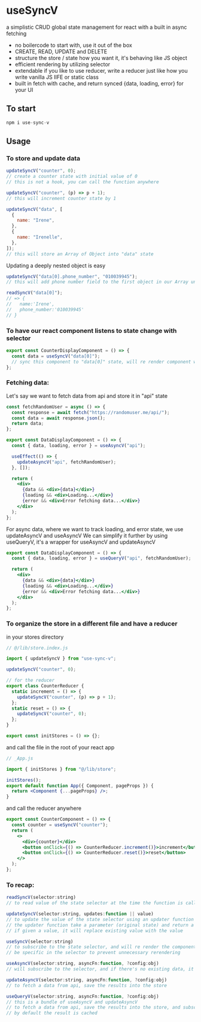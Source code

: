 # useSyncV

a simplistic CRUD global state management for react with a built in async fetching

- no boilercode to start with, use it out of the box
- CREATE, READ, UPDATE and DELETE
- structure the store / state how you want it, it's behaving like JS object
- efficient rendering by utilizing selector
- extendable if you like to use reducer, write a reducer just like how you write vanilla JS IIFE or static class
- built in fetch with cache, and return synced \{data, loading, error\} for your UI

## To start

```jsx
npm i use-sync-v
```

## Usage

### To store and update data

```jsx
updateSyncV("counter", 0);
// create a counter state with initial value of 0
// this is not a hook, you can call the function anywhere

updateSyncV("counter", (p) => p + 1);
// this will increment counter state by 1

updateSyncV("data", [
  {
    name: "Irene",
  },
  {
    name: "Irenelle",
  },
]);
// this will store an Array of Object into "data" state
```

Updating a deeply nested object is easy

```jsx
updateSyncV("data[0].phone_number", "010039945");
// this will add phone number field to the first object in our Array under the name Irene

readSyncV("data[0]");
// => {
//   name:'Irene',
//   phone_number:'010039945'
// }
```

### To have our react component listens to state change with selector

```jsx
export const CounterDisplayComponent = () => {
  const data = useSyncV("data[0]");
  // sync this component to "data[0]" state, will re render component whenever the value of "data[0]" state changes
};
```

### Fetching data:

Let's say we want to fetch data from api and store it in "api" state

```jsx
const fetchRandomUser = async () => {
  const response = await fetch("https://randomuser.me/api/");
  const data = await response.json();
  return data;
};

export const DataDisplayComponent = () => {
  const { data, loading, error } = useAsyncV("api");

  useEffect(() => {
    updateAsyncV("api", fetchRandomUser);
  }, []);

  return (
    <div>
      {data && <div>{data}</div>}
      {loading && <div>Loading...</div>}
      {error && <div>Error fetching data...</div>}
    </div>
  );
};
```

For async data, where we want to track loading, and error state, we use updateAsyncV and useAsyncV
We can simplify it further by using useQueryV, it's a wrapper for useAsyncV and updateAsyncV

```jsx
export const DataDisplayComponent = () => {
  const { data, loading, error } = useQueryV("api", fetchRandomUser);

  return (
    <div>
      {data && <div>{data}</div>}
      {loading && <div>Loading...</div>}
      {error && <div>Error fetching data...</div>}
    </div>
  );
};
```

### To organize the store in a different file and have a reducer

in your stores directory

```jsx
// @/lib/store.index.js

import { updateSyncV } from "use-sync-v";

updateSyncV("counter", 0);

// for the reducer
export class CounterReducer {
  static increment = () => {
    updateSyncV("counter", (p) => p + 1);
  };
  static reset = () => {
    updateSyncV("counter", 0);
  };
}

export const initStores = () => {};
```

and call the file in the root of your react app

```jsx
// _App.js

import { initStores } from "@/lib/store";

initStores();
export default function App({ Component, pageProps }) {
  return <Component {...pageProps} />;
}
```

and call the reducer anywhere

```jsx
export const CounterComponent = () => {
  const counter = useSyncV("counter");
  return (
    <>
      <div>{counter}</div>
      <button onClick={() => CounterReducer.increment()}>increment</button>
      <button onClick={() => CounterReducer.reset()}>reset</button>
    </>
  );
};
```

### To recap:

```jsx
readSyncV(selector:string)
// to read value of the state selector at the time the function is called

updateSyncV(selector:string, updates:function || value)
// to update the value of the state selector using an updater function or a value
// the updater function take a parameter (original state) and return a value (updated state)
// if given a value, it will replace existing value with the value

useSyncV(selector:string)
// to subscribe to the state selector, and will re render the component whenever the value change
// be specific in the selector to prevent unnecessary rerendering

useAsyncV(selector:string, asyncFn:function, ?config:obj)
// will subscribe to the selector, and if there's no existing data, it will prepopulate it with {loading, data, error} initial state

updateAsyncV(selector:string, asyncFn:function, ?config:obj)
// to fetch a data from api, save the results into the store

useQueryV(selector:string, asyncFn:function, ?config:obj)
// this is a bundle of useAsyncV and updateAsyncV
// to fetch a data from api, save the results into the store, and subscribe to it
// by default the result is cached
```
